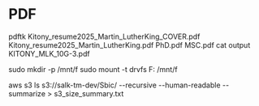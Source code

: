 # PDF

pdftk Kitony_resume2025_Martin_LutherKing_COVER.pdf Kitony_resume2025_Martin_LutherKing.pdf PhD.pdf MSC.pdf cat output KITONY_MLK_10G-3.pdf

sudo mkdir -p /mnt/f
sudo mount -t drvfs F: /mnt/f

aws s3 ls s3://salk-tm-dev/Sbic/ --recursive --human-readable --summarize > s3_size_summary.txt

